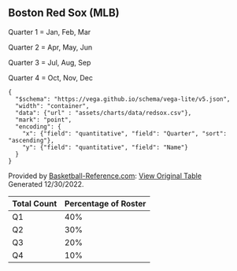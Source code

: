## Boston Red Sox (MLB)

Quarter 1 = Jan, Feb, Mar

Quarter 2 = Apr, May, Jun

Quarter 3 = Jul, Aug, Sep

Quarter 4 = Oct, Nov, Dec


```vegalite
{
  "$schema": "https://vega.github.io/schema/vega-lite/v5.json",
  "width": "container",
  "data": {"url" : "assets/charts/data/redsox.csv"},
  "mark": "point",
  "encoding": {
    "x": {"field": "quantitative", "field": "Quarter", "sort": "ascending"},
    "y": {"field": "quantitative", "field": "Name"}
  }
}
```


Provided by <a href="https://www.sports-reference.com/sharing.html?utm_source=direct&utm_medium=Share&utm_campaign=ShareTool">Basketball-Reference.com</a>: <a href="https://www.basketball-reference.com/teams/IND/2023.html?sr&utm_source=direct&utm_medium=Share&utm_campaign=ShareTool#roster">View Original Table</a><br>Generated 12/30/2022.

|Total Count | Percentage of Roster|
|-----|----------|
|Q1   |40%       |
|Q2   |30%     |
|Q3   |20%     |
|Q4   |10%     |

